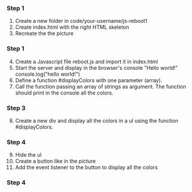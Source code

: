 ### Step 1
1. Create a new folder in code/your-username/js-reboot1
2. Create index.html with the right HTML skeleton
3. Recreate the the picture

### Step 1
4. Create a Javascript file reboot.js and import it in index.html
5. Start the server and display in the browser's console "Hello world!"
console.log("hello world!")
6. Define a function #displayColors with one parameter (array).
7. Call the function passing an array of strings as argument.
    The function should print in the console all the colors.

### Step 3
8. Create a new div and display all the colors in a ul using
    the function #displayColors.

### Step 4
9. Hide the ul
9. Create a button like in the picture
10. Add the event listener to the button to display all the colors

### Step 4
